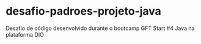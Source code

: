 # desafio-padroes-projeto-java
Desafio de código desenvolvido durante o bootcamp GFT Start #4 Java na plataforma DIO
